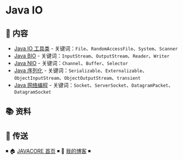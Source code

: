 # Java IO

## 📖 内容

- [Java IO 工具类](java-io-base.md) - 关键词：`File`、`RandomAccessFile`、`System`、`Scanner`
- [Java BIO](java-bio.md) - 关键词：`InputStream`、`OutputStream`、`Reader`、`Writer`
- [Java NIO](java-nio.md) - 关键词：`Channel`、`Buffer`、`Selector`
- [Java 序列化](java-serialization.md) - 关键词：`Serializable`、`Externalizable`、`ObjectInputStream`、`ObjectOutputStream`、`transient`
- [Java 网络编程](java-net.md) - 关键词：`Socket`、`ServerSocket`、`DatagramPacket`、`DatagramSocket`

## 📚 资料

## 🚪 传送

◾ 🏠 [JAVACORE 首页](https://github.com/dunwu/javacore) ◾ 🎯 [我的博客](https://github.com/dunwu/blog) ◾
